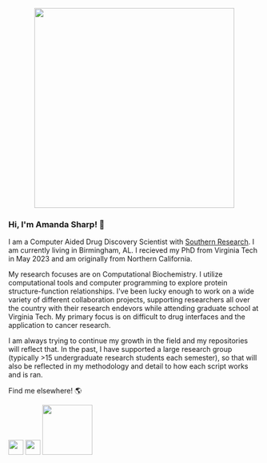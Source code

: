 <p align="center"><a href="https://imgur.com/IQCbgPu"><img src="https://i.imgur.com/IQCbgPu.png" width="400" /></a></p>

### Hi, I'm Amanda Sharp! 👋

I am a Computer Aided Drug Discovery Scientist with <a href = "https://southernresearch.org/">Southern Research</a>. I am currently living in Birmingham, AL. I recieved my PhD from Virginia Tech in May 2023 and am originally from Northern California. 

My research focuses are on Computational Biochemistry. I utilize computational tools and computer programming to explore protein structure-function relationships. I've been lucky enough to work on a wide variety of different collaboration projects, supporting researchers all over the country with their research endevors while attending graduate school at Virginia Tech. My primary focus is on difficult to drug interfaces and the application to cancer research. 

I am always trying to continue my growth in the field and my repositories will reflect that. In the past, I have supported a large research group (typically >15 undergraduate research students each semester), so that will also be reflected in my methodology and detail to how each script works and is ran.

Find me elsewhere! :earth_americas: 


<a href="https://twitter.com/biochem_amanda"><img src="https://user-images.githubusercontent.com/72985427/204578650-344544b4-172e-43ad-9e33-708893ef81ca.png" width="30"></a>
<a href="https://www.linkedin.com/in/amanda-sharp-6a227a127/"><img src="https://www.oiml.org/en/ressources/logos/linkedin-icon-small.png/@@images/a6470d98-701d-4f7a-bc11-5c7407d83c13.png" width="30"></a>
<a href="http://www.bevanbrownlab.com/"><img src="https://images.squarespace-cdn.com/content/v1/5ab01d59365f02fdeec78d48/1521491413095-VTQ8I0WD2G4GPJI9QZQF/MM+Lab+Logo.png?format=1500w" width="100"></a>

<!--
**asharp07/asharp07** is a ✨ _special_ ✨ repository because its `README.md` (this file) appears on your GitHub profile.

Here are some ideas to get you started:

- 🔭 I’m currently working on ...
- 🌱 I’m currently learning ...
- 👯 I’m looking to collaborate on ...
- 🤔 I’m looking for help with ...
- 💬 Ask me about ...
- 📫 How to reach me: ...
- 😄 Pronouns: ...
- ⚡ Fun fact: ...
-->
